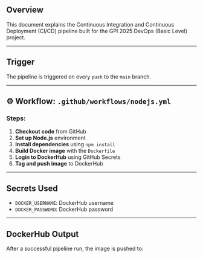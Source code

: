 
## Overview

This document explains the Continuous Integration and Continuous Deployment (CI/CD) pipeline built for the GPI 2025 DevOps (Basic Level) project.

---

##  Trigger

The pipeline is triggered on every `push` to the `main` branch.

---

## ⚙️ Workflow: `.github/workflows/nodejs.yml`

### Steps:

1. **Checkout code** from GitHub
2. **Set up Node.js** environment
3. **Install dependencies** using `npm install`
4. **Build Docker image** with the `Dockerfile`
5. **Login to DockerHub** using GitHub Secrets
6. **Tag and push image** to DockerHub

---

##  Secrets Used

- `DOCKER_USERNAME`: DockerHub username
- `DOCKER_PASSWORD`: DockerHub password

---

##  DockerHub Output

After a successful pipeline run, the image is pushed to:

